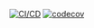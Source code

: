 [![CI/CD](https://github.com/weirenxue/selenium-exercise/workflows/CI/CD/badge.svg)](https://github.com/weirenxue/selenium-exercise/actions)
[![codecov](https://codecov.io/gh/weirenxue/selenium-exercise/branch/master/graph/badge.svg)](https://codecov.io/gh/weirenxue/selenium-exercise)
